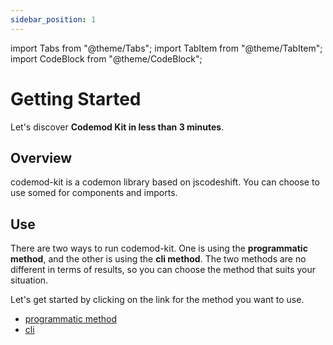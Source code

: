 ```yaml
---
sidebar_position: 1
---
```


import Tabs from "@theme/Tabs";
import TabItem from "@theme/TabItem";
import CodeBlock from "@theme/CodeBlock";

# Getting Started

Let's discover **Codemod Kit in less than 3 minutes**.

## Overview

codemod-kit is a codemon library based on jscodeshift. You can choose to use somed for components and imports.

## Use

There are two ways to run codemod-kit. One is using the **programmatic method**, and the other is using the **cli method**. The two methods are no different in terms of results, so you can choose the method that suits your situation.

Let's get started by clicking on the link for the method you want to use.

- [programmatic method](./running/programmatic.md)
- [cli](./running/cli.md)

